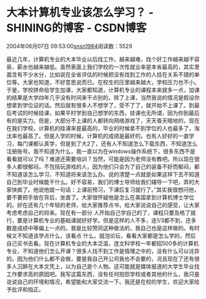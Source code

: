 # 大本计算机专业该怎么学习？ - SHINING的博客 - CSDN博客
2004年06月07日 09:53:00[snsn1984](https://me.csdn.net/snsn1984)阅读数：5529

最近几年，计算机专业的大本毕业以后找工作，越来越难，找个好工作越来越不容易，薪水也越来越低。虽然表面上我们学校的一次性就业率是本省最高的，其实里面含有不少水分，比如说在全省评估的时候把没有找到工作的人挂在关系不错的单位等。大家也知道，不好意思说而已。在校生的压里越来越大，学校压力也不小。于是，学校拼命给学生加课，大家都知道，计算机专业的课程本来就多一点，加课的结果是大学四年几乎没有时间来干点别的，除了上课，当然我说的情况是假设你想拿到学位证的话。然后就有很多人不想学了，受不了了，就开始不上课了。到最后考试的时候挂课，如果平时学到自己想学的东西，挂课也无所谓，因为你到最后有的是实力。但是，大部分不上课的人都转向网络游戏了，天天昏天暗地的，现在在我们学校，计算机的挂课率是最高的，毕业的时候拿不到学位的人也最多了，淘汰率也最高了。但是入学的时候，计算机的成绩是最好的。也有人好好的一直学习，每门课都认真学，但是到了大2了，还有人不知道怎么下载东西，不知道怎么注册账号。我不知道为什么，我一直以为在windows操作系统下，很多东西不是看看就可以了吗？难道还需要培训？当然，可能是因为老师没有教吧。所以现在很多人都很郁闷，不包括玩游戏的人，因为他们只会为了自己的装备不好而郁闷，都不知道该怎么学习，不知道将来该怎么办。说的清楚一点就是如果这样下去不知道自己到毕业时候能干什么。好不容易，我们的博士导师给我们辅导一下吧，弄的大家快疯了。他说他就一句话：上课前预习，下课后复习就行了。”其实我很想问他，要不要把手放在背后，坐直了。大家很怀疑他是怎么在美国拿到计算机博士学位的。好在还有几个年轻的老师，给大家推荐点书，给大家说说自己的感受，让大家考虑考虑自己的将来。现在有一部分
人开始自己学自己的了，课程只要及格了就行，要是计算机专业的基础课就好好学。但是这样的人不多，连1/3都不到，还多数是成绩中等偏上一点的。我是比较赞同这种做法的，我自己也是这样做的。有时候又不知道该学点什么，该看点
什么，就泡论坛，看看大家都是怎么学的，然后自己买书去看。现在计算机专业的大本泛滥，连文科学校一年都招500多的计算机专业，不知道他们怎么开课？很多人找不到工作是情理之中的，没有什么可以诧异的。因为他们什么都不会做，要是我自己开公司我也不会要的，况且现在了还有很多人沉醉在大本文凭上，以为自己是个人物。这可能就是媒体报道的大学生毕业找工作要求高的原因吧。我写这篇东西，没有任何抱怨学校或者其他的什么，我只是说说自己的环境和情况，希望能和大家交流一下。我还是在校的学生，欢迎大家给予批评和指正。
